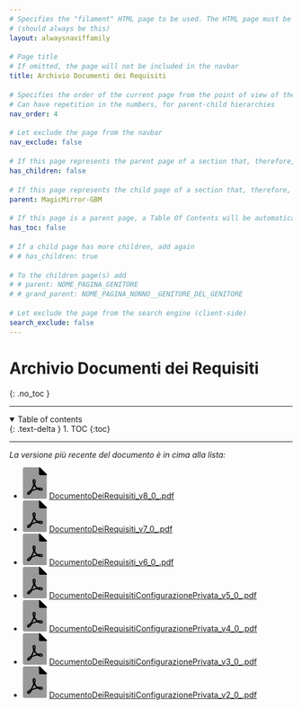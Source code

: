 ```yaml
---
# Specifies the "filament" HTML page to be used. The HTML page must be located in the "_layouts" folder.
# (should always be this)
layout: alwaysnaviffamily

# Page title
# If omitted, the page will not be included in the navbar
title: Archivio Documenti dei Requisiti

# Specifies the order of the current page from the point of view of the navbar
# Can have repetition in the numbers, for parent-child hierarchies
nav_order: 4

# Let exclude the page from the navbar
nav_exclude: false

# If this page represents the parent page of a section that, therefore, has children, specify it in the following way
has_children: false

# If this page represents the child page of a section that, therefore, has ONE parent page, specify it in the following way
parent: MagicMirror-GBM

# If this page is a parent page, a Table Of Contents will be automatically generated containing all related child pages. Use the option below to disable this functionality.
has_toc: false

# If a child page has more children, add again
# # has_children: true

# To the children page(s) add
# # parent: NOME_PAGINA_GENITORE
# # grand_parent: NOME_PAGINA_NONNO__GENITORE_DEL_GENITORE

# Let exclude the page from the search engine (client-side)
search_exclude: false
---
```


# Archivio Documenti dei Requisiti
{: .no_toc }

---

<!-- Table of contents -->
<details open markdown="block">
  <summary>
    Table of contents
  </summary>
  {: .text-delta }
1. TOC
{:toc}
</details>

---

_La versione più recente del documento è in cima alla lista:_

- ![file-pdf.svg](../assets/favicon/file-pdf.svg) [DocumentoDeiRequisiti\_v8\_0\_.pdf](../assets/DocumentoDeiRequisiti/DocumentoDeiRequisiti-v8.0/DocumentoDeiRequisiti_v8_0_.pdf)
- ![file-pdf.svg](../assets/favicon/file-pdf.svg) [DocumentoDeiRequisiti\_v7\_0\_.pdf](../assets/DocumentoDeiRequisiti/DocumentoDeiRequisiti-v7.0/DocumentoDeiRequisiti_v7_0_.pdf)
- ![file-pdf.svg](../assets/favicon/file-pdf.svg) [DocumentoDeiRequisiti\_v6\_0\_.pdf](../assets/DocumentoDeiRequisiti/DocumentoDeiRequisiti-v6.0/DocumentoDeiRequisiti_v6_0_.pdf)
- ![file-pdf.svg](../assets/favicon/file-pdf.svg) [DocumentoDeiRequisitiConfigurazionePrivata\_v5\_0\_.pdf](../assets/DocumentoDeiRequisitiConfigurazionePrivata/DocumentoDeiRequisitiConfigurazionePrivata-v5.0/DocumentoDeiRequisitiConfigurazionePrivata_v5_0_.pdf)
- ![file-pdf.svg](../assets/favicon/file-pdf.svg) [DocumentoDeiRequisitiConfigurazionePrivata\_v4\_0\_.pdf](../assets/DocumentoDeiRequisitiConfigurazionePrivata/DocumentoDeiRequisitiConfigurazionePrivata-v4.0/DocumentoDeiRequisitiConfigurazionePrivata_v4_0_.pdf)
- ![file-pdf.svg](../assets/favicon/file-pdf.svg) [DocumentoDeiRequisitiConfigurazionePrivata\_v3\_0\_.pdf](../assets/DocumentoDeiRequisitiConfigurazionePrivata/DocumentoDeiRequisitiConfigurazionePrivata-v3.0/DocumentoDeiRequisitiConfigurazionePrivata_v3_0_.pdf)
- ![file-pdf.svg](../assets/favicon/file-pdf.svg) [DocumentoDeiRequisitiConfigurazionePrivata\_v2\_0\_.pdf](../assets/DocumentoDeiRequisitiConfigurazionePrivata/DocumentoDeiRequisitiConfigurazionePrivata-v2.0/DocumentoDeiRequisitiConfigurazionePrivata_v2_0_.pdf)
